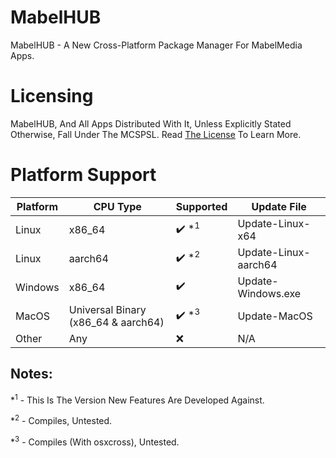 # MabelHUB
MabelHUB - A New Cross-Platform Package Manager For MabelMedia Apps.

# Licensing
MabelHUB, And All Apps Distributed With It, Unless Explicitly Stated Otherwise, Fall Under The MCSPSL. Read <a href="https://github.com/MabelMedia-LLC/MCSPSL">The License</a> To Learn More.

# Platform Support
| Platform | CPU Type | Supported | Update File |
|----------|----------|-----------|-------------|
| Linux | x86_64 | ✔️ *<sup>1</sup> | Update-Linux-x64 |
| Linux | aarch64 | ✔️ *<sup>2</sup> | Update-Linux-aarch64 |
| Windows | x86_64 | ✔️ | Update-Windows.exe |
| MacOS | Universal Binary (x86_64 & aarch64) | ✔️ *<sup>3</sup> | Update-MacOS |
| Other | Any | ❌ | N/A |

## Notes:
*<sup>1</sup> - This Is The Version New Features Are Developed Against.

*<sup>2</sup> - Compiles, Untested.

*<sup>3</sup> - Compiles (With osxcross), Untested.
